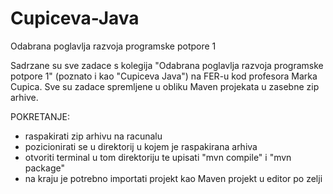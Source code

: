 # Cupiceva-Java
Odabrana poglavlja razvoja programske potpore 1

Sadrzane su sve zadace s kolegija "Odabrana poglavlja razvoja programske potpore 1" (poznato i kao "Cupiceva Java") na FER-u kod profesora Marka Cupica.
Sve su zadace spremljene u obliku Maven projekata u zasebne zip arhive.

POKRETANJE:
  - raspakirati zip arhivu na racunalu
  - pozicionirati se u direktorij u kojem je raspakirana arhiva
  - otvoriti terminal u tom direktoriju te upisati "mvn compile" i "mvn package"
  - na kraju je potrebno importati projekt kao Maven projekt u editor po zelji
